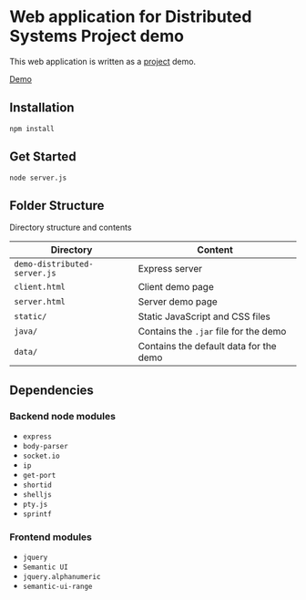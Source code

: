# Web application for Distributed Systems Project demo

This web application is written as a [project](https://github.com/tanhauhau/Bueno4013/tree/master) demo.

[Demo](http://lihautan.me/demo/distributed)

## Installation

`npm install`

## Get Started

`node server.js` 

## Folder Structure
Directory structure and contents

Directory | Content
----------| -------
`demo-distributed-server.js` | Express server
`client.html` | Client demo page
`server.html` | Server demo page
`static/` | Static JavaScript and CSS files
`java/` | Contains the `.jar` file for the demo
`data/` | Contains the default data for the demo

## Dependencies

### Backend node modules
* `express`
* `body-parser`
* `socket.io`
* `ip`
* `get-port`
* `shortid`
* `shelljs`
* `pty.js`
* `sprintf`

### Frontend modules
* `jquery`
* `Semantic UI`
* `jquery.alphanumeric`
* `semantic-ui-range`